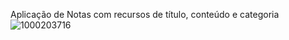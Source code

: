 Aplicação de Notas com recursos de título, conteúdo e categoria
![1000203716](https://github.com/user-attachments/assets/1990256f-8e70-4d5b-8367-5e9e66cf2542)
